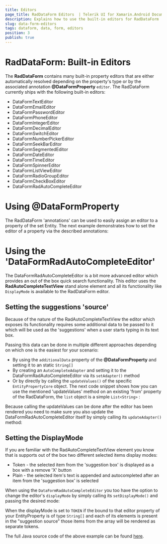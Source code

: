 ```yaml
---
title: Editors
page_title: RadDataForm Editors  | Telerik UI for Xamarin.Android Documentation
description: Explains how to use the built-in editors for RadDataForm
slug: data-form-editors
tags: dataform, data, form, editors
position: 3
publish: true
---
```


# RadDataForm: Built-in Editors

The **RadDataForm** contains many built-in property editors that are either automatically resolved depending on the property's type or by the associated annotation **@DataFormProperty** `editor`. The RadDataForm currently ships with the following built-in editors:

- DataFormTextEditor
- DataFormEmailEditor
- DataFormPasswordEditor
- DataFormPhoneEditor
- DataFormIntegerEditor
- DataFormDecimalEditor
- DataFormSwitchEditor
- DataFormNumberPickerEditor
- DataFormSeekBarEditor
- DataFormSegmentedEditor
- DataFormDateEditor
- DataFormTimeEditor
- DataFormSpinnerEditor
- DataFormListViewEditor
- DataFormRadioGroupEditor
- DataFormCheckBoxEditor
- DataFormRadAutoCompleteEditor

# Using @DataFormProperty

The RadDataForm 'annotations' can be used to easily assign an editor to a property of the set Entity. The next example demonstrates how to set the editor of a property via the described annotations:



# Using the 'DataFormRadAutoCompleteEditor'

The DataFormRadAutoCompleteEditor is a bit more advanced editor which provides an out of the box quick search functionality. This editor uses the **RadAutoCompleteTextView** stand alone element and all its functionality like `DisplayMode` is available to the RadDataForm editor.

## Setting the suggestions 'source'

Because of the nature of the RadAutoCompleteTextView the editor which exposes its functionality requires some additional data to be passed to it which will be used as the 'suggestions' when a user starts typing in its text box.

Passing this data can be done in multiple different approaches depending on which one is the easiest for your scenario:

- By using the `additionalData` property of the **@DataFormProperty** and setting it to an static `String[]`
- By creating an `AutoCompleteAdapter` and setting it to the DataFormRadAutoCompleteEditor via its `setAdapter()` method
- Or by directly by calling the `updateValues()` of the specific `EntityPropertyCore` object. The next code snippet shows how you can use the mentioned 'updateValues' method on an existing 'from' property of the RadDataForm, the `list` object is a simple `List<String>` :

 

 Because calling the updateValues can be done after the editor has been rendered you need to make sure you also update the DataFormRadAutoCompleteEditor itself by simply calling its `updateAdapter()` method:

 

## Setting the DisplayMode

If you are familiar with the RadAutoCompleteTextView element you know that is supports out of the box two different selected items display modes:

- Token - the selected item from the 'suggestion box' is displayed as a box with a remove 'X' button
- Plain - the selected item's text is appended and autocompleted after an item from the 'suggestion box' is selected

When using the `DataFormRadAutoCompleteEditor` you too have the option to change the editor's `displayMode` by simply calling its `setDisplayMode()` and passing the desired mode:

 

 When the displayMode is set to `TOKEN` if the bound to that editor property of your EntityProperty is of type `String[]` and each of its elements is present in the "suggestion source" those items from the array will be rendered as separate tokens.

 The full Java source code of the above example can be found [here](https://github.com/telerik/Android-samples/blob/453ad69247632f3c4d48eff87e682e167a35115a/Samples-Java/Samples/src/main/java/fragments/dataform/DataFormAutoCompleteTextViewEditorFragment.java).